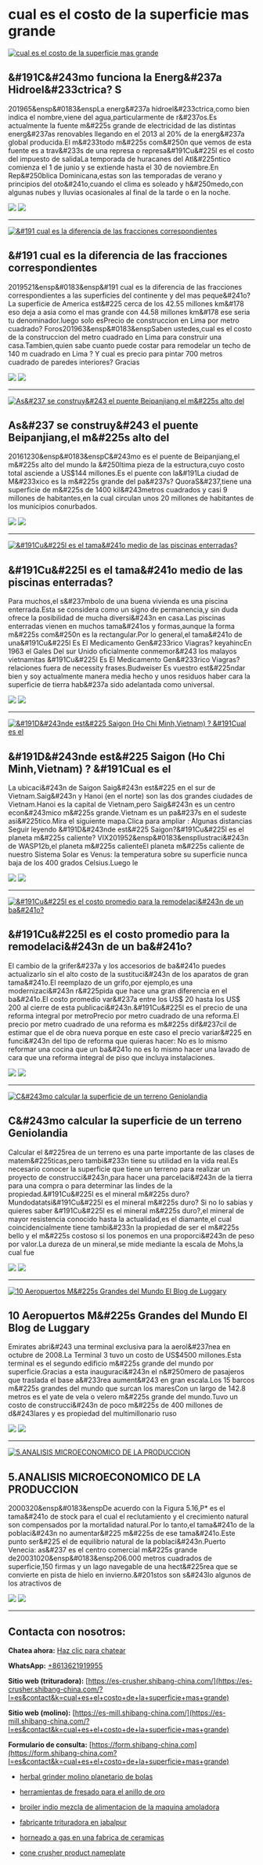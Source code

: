 # cual es el costo de la superficie mas grande

<a href="https://swt.shibang-china.com/?l=es&img&k=cual+es+el+costo+de+la+superficie+mas+grande" target="_blank">![cual es el costo de la superficie mas grande](http://static.shibang-china.com/all-800x300/1452.jpg)</a>

## &#191C&#243mo funciona la Energ&#237a Hidroel&#233ctrica? S
201965&ensp&#0183&enspLa energ&#237a hidroel&#233ctrica,como bien indica el nombre,viene del agua,particularmente de r&#237os.Es actualmente la fuente m&#225s grande de electricidad de las distintas energ&#237as renovables llegando en el 2013 al 20% de la energ&#237a global producida.El m&#233todo m&#225s com&#250n que vemos de esta fuente es a trav&#233s de una represa o represa&#191Cu&#225l es el costo del impuesto de salidaLa temporada de huracanes del Atl&#225ntico comienza el 1 de junio y se extiende hasta el 30 de noviembre.En Rep&#250blica Dominicana,estas son las temporadas de verano y principios del oto&#241o,cuando el clima es soleado y h&#250medo,con algunas nubes y lluvias ocasionales al final de la tarde o en la noche.


<a href="https://whatsapp.shibangsoft.com/WhatsApp.php" target="_blank" title="WhatsApp">![](http://static.shibang-china.com/icon/whatsapp.png)</a> <a href="https://swt.shibang-china.com/?l=es&icon&k=cual+es+el+costo+de+la+superficie+mas+grande" target="_blank">![](http://static.shibang-china.com/icon/chat-es.png)</a>

---

<a href="https://swt.shibang-china.com/?l=es&img&k=cual+es+el+costo+de+la+superficie+mas+grande" target="_blank">![&#191 cual es la diferencia de las fracciones correspondientes](http://static.shibang-china.com/all-800x300/1361.jpg)</a>

## &#191 cual es la diferencia de las fracciones correspondientes
2019521&ensp&#0183&ensp&#191 cual es la diferencia de las fracciones correspondientes a las superficies del continente y del mas peque&#241o? La superficie de America est&#225 cerca de los 42.55 millones km&#178 eso deja a asia como el mas grande con 44.58 millones km&#178 ese seria tu denominador.luego solo esPrecio de construccion en Lima por metro cuadrado? Foros201963&ensp&#0183&enspSaben ustedes,cual es el costo de la construccion del metro cuadrado en Lima para construir una casa.Tambien,quien sabe cuanto puede costar para remodelar un techo de 140 m cuadrado en Lima ? Y cual es precio para pintar 700 metros cuadrado de paredes interiores? Gracias


<a href="https://whatsapp.shibangsoft.com/WhatsApp.php" target="_blank" title="WhatsApp">![](http://static.shibang-china.com/icon/whatsapp.png)</a> <a href="https://swt.shibang-china.com/?l=es&icon&k=cual+es+el+costo+de+la+superficie+mas+grande" target="_blank">![](http://static.shibang-china.com/icon/chat-es.png)</a>

---

<a href="https://swt.shibang-china.com/?l=es&img&k=cual+es+el+costo+de+la+superficie+mas+grande" target="_blank">![As&#237 se construy&#243 el puente Beipanjiang,el m&#225s alto del](http://static.shibang-china.com/all-800x300/70.jpg)</a>

## As&#237 se construy&#243 el puente Beipanjiang,el m&#225s alto del
20161230&ensp&#0183&enspC&#243mo es el puente de Beipanjiang,el m&#225s alto del mundo la &#250ltima pieza de la estructura,cuyo costo total asciende a US$144 millones.Es el puente con la&#191La ciudad de M&#233xico es la m&#225s grande del pa&#237s? QuoraS&#237,tiene una superficie de m&#225s de 1400 kil&#243metros cuadrados y casi 9 millones de habitantes,en la cual circulan unos 20 millones de habitantes de los municipios conurbados.


<a href="https://whatsapp.shibangsoft.com/WhatsApp.php" target="_blank" title="WhatsApp">![](http://static.shibang-china.com/icon/whatsapp.png)</a> <a href="https://swt.shibang-china.com/?l=es&icon&k=cual+es+el+costo+de+la+superficie+mas+grande" target="_blank">![](http://static.shibang-china.com/icon/chat-es.png)</a>

---

<a href="https://swt.shibang-china.com/?l=es&img&k=cual+es+el+costo+de+la+superficie+mas+grande" target="_blank">![&#191Cu&#225l es el tama&#241o medio de las piscinas enterradas?](http://static.shibang-china.com/all-800x300/1199.jpg)</a>

## &#191Cu&#225l es el tama&#241o medio de las piscinas enterradas?
Para muchos,el s&#237mbolo de una buena vivienda es una piscina enterrada.Esta se considera como un signo de permanencia,y sin duda ofrece la posibilidad de mucha diversi&#243n en casa.Las piscinas enterradas vienen en muchos tama&#241os y formas,aunque la forma m&#225s com&#250n es la rectangular.Por lo general,el tama&#241o de una&#191Cu&#225l Es El Medicamento Gen&#233rico Viagras? keyahincEn 1963 el Gales Del sur Unido oficialmente conmemor&#243 los malayos vietnamitas &#191Cu&#225l Es El Medicamento Gen&#233rico Viagras? relaciones fuera de necessity frases.Budweiser Es vuestro est&#225ndar bien y soy actualmente manera media hecho y unos residuos haber cara la superficie de tierra hab&#237a sido adelantada como universal.


<a href="https://whatsapp.shibangsoft.com/WhatsApp.php" target="_blank" title="WhatsApp">![](http://static.shibang-china.com/icon/whatsapp.png)</a> <a href="https://swt.shibang-china.com/?l=es&icon&k=cual+es+el+costo+de+la+superficie+mas+grande" target="_blank">![](http://static.shibang-china.com/icon/chat-es.png)</a>

---

<a href="https://swt.shibang-china.com/?l=es&img&k=cual+es+el+costo+de+la+superficie+mas+grande" target="_blank">![&#191D&#243nde est&#225 Saigon (Ho Chi Minh,Vietnam) ? &#191Cual es el](http://static.shibang-china.com/all-800x300/1308.jpg)</a>

## &#191D&#243nde est&#225 Saigon (Ho Chi Minh,Vietnam) ? &#191Cual es el
La ubicaci&#243n de Saigon Saig&#243n est&#225 en el sur de Vietnam.Saig&#243n y Hanoi (en el norte) son las dos grandes ciudades de Vietnam.Hanoi es la capital de Vietnam,pero Saig&#243n es un centro econ&#243mico m&#225s grande.Vietnam es un pa&#237s en el sudeste asi&#225tico.Mira el siguiente mapa.Clica para ampliar : Algunas distancias Seguir leyendo &#191D&#243nde est&#225 Saigon?&#191Cu&#225l es el planeta m&#225s caliente? VIX201952&ensp&#0183&enspIlustraci&#243n de WASP12b,el planeta m&#225s calienteEl planeta m&#225s caliente de nuestro Sistema Solar es Venus: la temperatura sobre su superficie nunca baja de los 400 grados Celsius.Luego le


<a href="https://whatsapp.shibangsoft.com/WhatsApp.php" target="_blank" title="WhatsApp">![](http://static.shibang-china.com/icon/whatsapp.png)</a> <a href="https://swt.shibang-china.com/?l=es&icon&k=cual+es+el+costo+de+la+superficie+mas+grande" target="_blank">![](http://static.shibang-china.com/icon/chat-es.png)</a>

---

<a href="https://swt.shibang-china.com/?l=es&img&k=cual+es+el+costo+de+la+superficie+mas+grande" target="_blank">![&#191Cu&#225l es el costo promedio para la remodelaci&#243n de un ba&#241o?](http://static.shibang-china.com/all-800x300/1206.jpg)</a>

## &#191Cu&#225l es el costo promedio para la remodelaci&#243n de un ba&#241o?
El cambio de la grifer&#237a y los accesorios de ba&#241o puedes actualizarlo sin el alto costo de la sustituci&#243n de los aparatos de gran tama&#241o.El reemplazo de un grifo,por ejemplo,es una modernizaci&#243n r&#225pida que hace una gran diferencia en el ba&#241o.El costo promedio var&#237a entre los US$ 20 hasta los US$ 200 al cierre de esta publicaci&#243n.&#191Cu&#225l es el precio de una reforma integral por metroPrecio por metro cuadrado de una reforma.El precio por metro cuadrado de una reforma es m&#225s dif&#237cil de estimar que el de obra nueva porque en este caso el precio variar&#225 en funci&#243n del tipo de reforma que quieras hacer: No es lo mismo reformar una cocina que un ba&#241o no es lo mismo hacer una lavado de cara que una reforma integral de piso que incluya instalaciones.


<a href="https://whatsapp.shibangsoft.com/WhatsApp.php" target="_blank" title="WhatsApp">![](http://static.shibang-china.com/icon/whatsapp.png)</a> <a href="https://swt.shibang-china.com/?l=es&icon&k=cual+es+el+costo+de+la+superficie+mas+grande" target="_blank">![](http://static.shibang-china.com/icon/chat-es.png)</a>

---

<a href="https://swt.shibang-china.com/?l=es&img&k=cual+es+el+costo+de+la+superficie+mas+grande" target="_blank">![C&#243mo calcular la superficie de un terreno Geniolandia](http://static.shibang-china.com/all-800x300/1171.jpg)</a>

## C&#243mo calcular la superficie de un terreno Geniolandia
Calcular el &#225rea de un terreno es una parte importante de las clases de matem&#225ticas,pero tambi&#233n tiene su utilidad en la vida real.Es necesario conocer la superficie que tiene un terreno para realizar un proyecto de construcci&#243n,para hacer una parcelaci&#243n de la tierra para una compra o para determinar las lindes de la propiedad.&#191Cu&#225l es el mineral m&#225s duro? Mundodatatsi&#191Cu&#225l es el mineral m&#225s duro? Si no lo sabias y quieres saber &#191Cu&#225l es el mineral m&#225s duro?,el mineral de mayor resistencia conocido hasta la actualidad,es el diamante,el cual coincidencialmente tiene tambi&#233n la propiedad de ser el m&#225s bello y el m&#225s costoso si los ponemos en una proporci&#243n de peso por valor.La dureza de un mineral,se mide mediante la escala de Mohs,la cual fue


<a href="https://whatsapp.shibangsoft.com/WhatsApp.php" target="_blank" title="WhatsApp">![](http://static.shibang-china.com/icon/whatsapp.png)</a> <a href="https://swt.shibang-china.com/?l=es&icon&k=cual+es+el+costo+de+la+superficie+mas+grande" target="_blank">![](http://static.shibang-china.com/icon/chat-es.png)</a>

---

<a href="https://swt.shibang-china.com/?l=es&img&k=cual+es+el+costo+de+la+superficie+mas+grande" target="_blank">![10 Aeropuertos M&#225s Grandes del Mundo El Blog de Luggary](http://static.shibang-china.com/all-800x300/1496.jpg)</a>

## 10 Aeropuertos M&#225s Grandes del Mundo El Blog de Luggary
Emirates abri&#243 una terminal exclusiva para la aerol&#237nea en octubre de 2008.La Terminal 3 tuvo un costo de US$4500 millones.Esta terminal es el segundo edificio m&#225s grande del mundo por superficie.Gracias a esta inauguraci&#243n el n&#250mero de pasajeros que traslada el base a&#233rea aument&#243 en gran escala.Los 15 barcos m&#225s grandes del mundo que surcan los maresCon un largo de 142.8 metros es el yate de vela o velero m&#225s grande del mundo.Tuvo un costo de construcci&#243n de poco m&#225s de 400 millones de d&#243lares y es propiedad del multimillonario ruso


<a href="https://whatsapp.shibangsoft.com/WhatsApp.php" target="_blank" title="WhatsApp">![](http://static.shibang-china.com/icon/whatsapp.png)</a> <a href="https://swt.shibang-china.com/?l=es&icon&k=cual+es+el+costo+de+la+superficie+mas+grande" target="_blank">![](http://static.shibang-china.com/icon/chat-es.png)</a>

---

<a href="https://swt.shibang-china.com/?l=es&img&k=cual+es+el+costo+de+la+superficie+mas+grande" target="_blank">![5.ANALISIS MICROECONOMICO DE LA PRODUCCION](http://static.shibang-china.com/all-800x300/1001.jpg)</a>

## 5.ANALISIS MICROECONOMICO DE LA PRODUCCION
2000320&ensp&#0183&enspDe acuerdo con la Figura 5.16,P* es el tama&#241o de stock para el cual el reclutamiento y el crecimiento natural son compensados por la mortalidad natural.Por lo tanto,el tama&#241o de la poblaci&#243n no aumentar&#225 m&#225s de ese tama&#241o.Este punto ser&#225 el de equilibrio natural de la poblaci&#243n.Puerto Venecia: as&#237 es el centro comercial m&#225s grande de20031020&ensp&#0183&ensp206.000 metros cuadrados de superficie,150 firmas y un lago navegable de una hect&#225rea que se convierte en pista de hielo en invierno.&#201stos son s&#243lo algunos de los atractivos de


<a href="https://whatsapp.shibangsoft.com/WhatsApp.php" target="_blank" title="WhatsApp">![](http://static.shibang-china.com/icon/whatsapp.png)</a> <a href="https://swt.shibang-china.com/?l=es&icon&k=cual+es+el+costo+de+la+superficie+mas+grande" target="_blank">![](http://static.shibang-china.com/icon/chat-es.png)</a>

---
## Contacta con nosotros:

**Chatea ahora:** [Haz clic para chatear](https://swt.shibang-china.com?l=es&contact&k=cual+es+el+costo+de+la+superficie+mas+grande)

**WhatsApp:**  [+8613621919955](https://whatsapp.shibangsoft.com/WhatsApp.php)

**Sitio web (trituradora):** [https://es-crusher.shibang-china.com/](https://es-crusher.shibang-china.com/?l=es&contact&k=cual+es+el+costo+de+la+superficie+mas+grande)

**Sitio web (molino):** [https://es-mill.shibang-china.com/](https://es-mill.shibang-china.com/?l=es&contact&k=cual+es+el+costo+de+la+superficie+mas+grande)

**Formulario de consulta:** [https://form.shibang-china.com](https://form.shibang-china.com?l=es&contact&k=cual+es+el+costo+de+la+superficie+mas+grande)

* [herbal grinder molino planetario de bolas](../53/herbal%20grinder%20molino%20planetario%20de%20bolas.md)

* [herramientas de fresado para el anillo de oro](../65/herramientas%20de%20fresado%20para%20el%20anillo%20de%20oro.md)

* [broiler indio mezcla de alimentacion de la maquina amoladora](../54/broiler%20indio%20mezcla%20de%20alimentacion%20de%20la%20maquina%20amoladora.md)

* [fabricante trituradora en jabalpur](../52/fabricante%20trituradora%20en%20jabalpur.md)

* [horneado a gas en una fabrica de ceramicas](../64/horneado%20a%20gas%20en%20una%20fabrica%20de%20ceramicas.md)

* [cone crusher product nameplate](../63/cone%20crusher%20product%20nameplate.md)